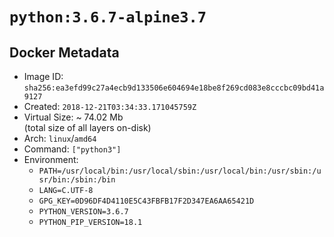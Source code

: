 # `python:3.6.7-alpine3.7`

## Docker Metadata

- Image ID: `sha256:ea3efd99c27a4ecb9d133506e604694e18be8f269cd083e8cccbc09bd41a9127`
- Created: `2018-12-21T03:34:33.171045759Z`
- Virtual Size: ~ 74.02 Mb  
  (total size of all layers on-disk)
- Arch: `linux`/`amd64`
- Command: `["python3"]`
- Environment:
  - `PATH=/usr/local/bin:/usr/local/sbin:/usr/local/bin:/usr/sbin:/usr/bin:/sbin:/bin`
  - `LANG=C.UTF-8`
  - `GPG_KEY=0D96DF4D4110E5C43FBFB17F2D347EA6AA65421D`
  - `PYTHON_VERSION=3.6.7`
  - `PYTHON_PIP_VERSION=18.1`
